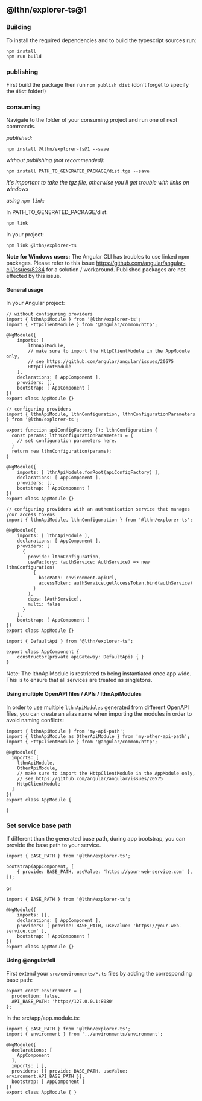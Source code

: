 ## @lthn/explorer-ts@1

### Building

To install the required dependencies and to build the typescript sources run:
```
npm install
npm run build
```

### publishing

First build the package then run ```npm publish dist``` (don't forget to specify the `dist` folder!)

### consuming

Navigate to the folder of your consuming project and run one of next commands.

_published:_

```
npm install @lthn/explorer-ts@1 --save
```

_without publishing (not recommended):_

```
npm install PATH_TO_GENERATED_PACKAGE/dist.tgz --save
```

_It's important to take the tgz file, otherwise you'll get trouble with links on windows_

_using `npm link`:_

In PATH_TO_GENERATED_PACKAGE/dist:
```
npm link
```

In your project:
```
npm link @lthn/explorer-ts
```

__Note for Windows users:__ The Angular CLI has troubles to use linked npm packages.
Please refer to this issue https://github.com/angular/angular-cli/issues/8284 for a solution / workaround.
Published packages are not effected by this issue.


#### General usage

In your Angular project:


```
// without configuring providers
import { lthnApiModule } from '@lthn/explorer-ts';
import { HttpClientModule } from '@angular/common/http';

@NgModule({
    imports: [
        lthnApiModule,
        // make sure to import the HttpClientModule in the AppModule only,
        // see https://github.com/angular/angular/issues/20575
        HttpClientModule
    ],
    declarations: [ AppComponent ],
    providers: [],
    bootstrap: [ AppComponent ]
})
export class AppModule {}
```

```
// configuring providers
import { lthnApiModule, lthnConfiguration, lthnConfigurationParameters } from '@lthn/explorer-ts';

export function apiConfigFactory (): lthnConfiguration {
  const params: lthnConfigurationParameters = {
    // set configuration parameters here.
  }
  return new lthnConfiguration(params);
}

@NgModule({
    imports: [ lthnApiModule.forRoot(apiConfigFactory) ],
    declarations: [ AppComponent ],
    providers: [],
    bootstrap: [ AppComponent ]
})
export class AppModule {}
```

```
// configuring providers with an authentication service that manages your access tokens
import { lthnApiModule, lthnConfiguration } from '@lthn/explorer-ts';

@NgModule({
    imports: [ lthnApiModule ],
    declarations: [ AppComponent ],
    providers: [
      {
        provide: lthnConfiguration,
        useFactory: (authService: AuthService) => new lthnConfiguration(
          {
            basePath: environment.apiUrl,
            accessToken: authService.getAccessToken.bind(authService)
          }
        ),
        deps: [AuthService],
        multi: false
      }
    ],
    bootstrap: [ AppComponent ]
})
export class AppModule {}
```

```
import { DefaultApi } from '@lthn/explorer-ts';

export class AppComponent {
    constructor(private apiGateway: DefaultApi) { }
}
```

Note: The lthnApiModule is restricted to being instantiated once app wide.
This is to ensure that all services are treated as singletons.

#### Using multiple OpenAPI files / APIs / lthnApiModules
In order to use multiple `lthnApiModules` generated from different OpenAPI files,
you can create an alias name when importing the modules
in order to avoid naming conflicts:
```
import { lthnApiModule } from 'my-api-path';
import { lthnApiModule as OtherApiModule } from 'my-other-api-path';
import { HttpClientModule } from '@angular/common/http';

@NgModule({
  imports: [
    lthnApiModule,
    OtherApiModule,
    // make sure to import the HttpClientModule in the AppModule only,
    // see https://github.com/angular/angular/issues/20575
    HttpClientModule
  ]
})
export class AppModule {

}
```


### Set service base path
If different than the generated base path, during app bootstrap, you can provide the base path to your service. 

```
import { BASE_PATH } from '@lthn/explorer-ts';

bootstrap(AppComponent, [
    { provide: BASE_PATH, useValue: 'https://your-web-service.com' },
]);
```
or

```
import { BASE_PATH } from '@lthn/explorer-ts';

@NgModule({
    imports: [],
    declarations: [ AppComponent ],
    providers: [ provide: BASE_PATH, useValue: 'https://your-web-service.com' ],
    bootstrap: [ AppComponent ]
})
export class AppModule {}
```


#### Using @angular/cli
First extend your `src/environments/*.ts` files by adding the corresponding base path:

```
export const environment = {
  production: false,
  API_BASE_PATH: 'http://127.0.0.1:8080'
};
```

In the src/app/app.module.ts:
```
import { BASE_PATH } from '@lthn/explorer-ts';
import { environment } from '../environments/environment';

@NgModule({
  declarations: [
    AppComponent
  ],
  imports: [ ],
  providers: [{ provide: BASE_PATH, useValue: environment.API_BASE_PATH }],
  bootstrap: [ AppComponent ]
})
export class AppModule { }
```  
